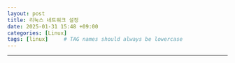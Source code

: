 ```yaml
---
layout: post
title: 리눅스 네트워크 설정
date: 2025-01-31 15:48 +09:00
categories: [Linux]
tags: [linux]     # TAG names should always be lowercase
---
```


---